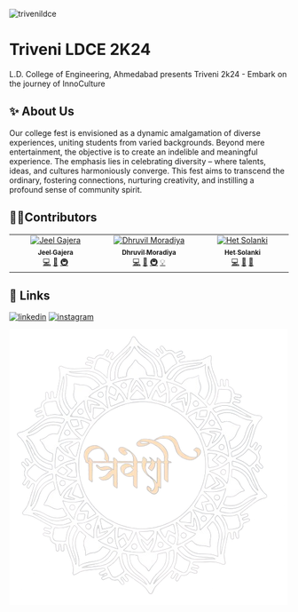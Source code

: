 ![trivenildce](https://socialify.git.ci/JeelGajera/trivenildce/image?description=1&descriptionEditable=Embark%20On%20The%20Journey%20of%20Inno-Culture%20-%20Triveni%202K24%20%20%20%20%20%20%20%20%20%20%20%20%20%20%20%20%20%20%20%20%20%20%20%20%20%20%20www.trivenildce.in&font=Inter&forks=1&issues=1&language=1&name=1&owner=1&pattern=Plus&pulls=1&stargazers=1&theme=Dark)

# Triveni LDCE 2K24 

L.D. College of Engineering, Ahmedabad presents
Triveni 2k24 - Embark on the journey of InnoCulture


## ✨ About Us

Our college fest is envisioned as a dynamic amalgamation of diverse experiences, uniting students from varied backgrounds. Beyond mere entertainment, the objective is to create an indelible and meaningful experience. The emphasis lies in celebrating diversity – where talents, ideas, and cultures harmoniously converge. This fest aims to transcend the ordinary, fostering connections, nurturing creativity, and instilling a profound sense of community spirit.

## 🧑‍💻Contributors

<!-- ALL-CONTRIBUTORS-LIST:START - Do not remove or modify this section -->
<!-- prettier-ignore-start -->
<!-- markdownlint-disable -->
<table>
  <tbody>
    <tr>
      <td align="center" valign="top" width="14.28%"><a href="https://jeelgajera.vercel.app"><img src="https://avatars.githubusercontent.com/u/83470656?v=4?s=100" width="100px;" alt="Jeel Gajera"/><br /><sub><b>Jeel Gajera</b></sub></a><br /><a href="#code-JeelGajera" title="Code">💻</a> <a href="#design-JeelGajera" title="Design">🎨</a> <a href="#infra-JeelGajera" title="Infrastructure (Hosting, Build-Tools, etc)">🚇</a></td>
      <td align="center" valign="top" width="14.28%"><a href="https://github.com/mdhruvil"><img src="https://avatars.githubusercontent.com/u/132185979?v=4?s=100" width="100px;" alt="Dhruvil Moradiya"/><br /><sub><b>Dhruvil Moradiya</b></sub></a><br /><a href="#code-mdhruvil" title="Code">💻</a> <a href="#design-mdhruvil" title="Design">🎨</a> <a href="#infra-mdhruvil" title="Infrastructure (Hosting, Build-Tools, etc)">🚇</a> <a href="#example-mdhruvil" title="Examples">💡</a></td>
      <td align="center" valign="top" width="14.28%"><a href="https://github.com/HetSolanki"><img src="https://avatars.githubusercontent.com/u/83021562?v=4?s=100" width="100px;" alt="Het Solanki"/><br /><sub><b>Het Solanki</b></sub></a><br /><a href="#code-HetSolanki" title="Code">💻</a> <a href="#design-HetSolanki" title="Design">🎨</a> <a href="#maintenance-HetSolanki" title="Maintenance">🚧</a></td>
    </tr>
  </tbody>
</table>

<!-- markdownlint-restore -->
<!-- prettier-ignore-end -->

<!-- ALL-CONTRIBUTORS-LIST:END -->

## 🔗 Links

[![linkedin](https://img.shields.io/badge/linkedin-0A66C2?style=for-the-badge&logo=linkedin&logoColor=white)](https://www.linkedin.com/company/triveni-ldec/)
[![instagram](https://img.shields.io/badge/instagra-f58a00?style=for-the-badge&logo=instagram&logoColor=white)](https://www.instagram.com/triveni_ldce/)

![Logo](public/images/logo_full.png)
